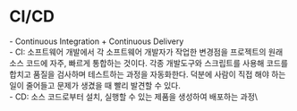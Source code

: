# CI/CD

\- Continuous Integration + Continuous Delivery\
\- CI: 소프트웨어 개발에서 각 소프트웨어 개발자가 작업한 변경점을 프로젝트의 원래 소스 코드에 자주, 빠르게 통합하는 것이다. 각종 개발도구와 스크립트를 사용해 코드를 합치고 품질을 검사하며 테스트하는 과정을 자동화한다. 덕분에 사람이 직접 해야 하는 일이 줄어들고 문제가 생겼을 때 빨리 발견할 수 있다.\
\- CD: 소스 코드로부터 설치, 실행할 수 있는 제품을 생성하여 배포하는 과정\
